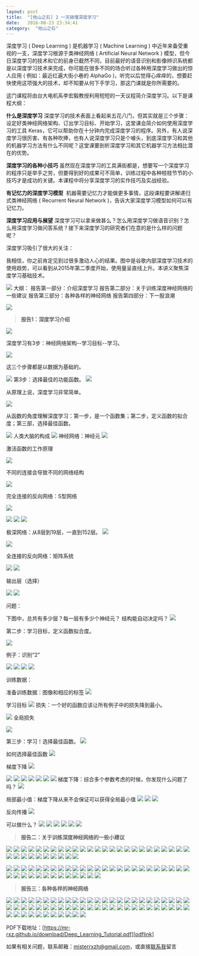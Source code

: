 ```yaml
---
layout: post
title:  "[他山之石] 2 一天搞懂深度学习"
date:   2016-08-23 23:34:41
category:  "他山之石"
---
```


深度学习 ( Deep Learning ) 是机器学习 ( Machine Learning ) 中近年来备受重视的一支，深度学习根源于类神经网络 ( Artificial Neural Network ) 模型，但今日深度学习的技术和它的前身已截然不同，目前最好的语音识别和影像辨识系统都是以深度学习技术来完成，你可能在很多不同的场合听过各种用深度学习做出的惊人应用 ( 例如：最近红遍大街小巷的 AlphaGo )，听完以后觉得心痒痒的，想要赶快使用这项强大的技术，却不知要从何下手学习，那这门课就是你所需要的。 

这门课程将由台大电机系李宏毅教授利用短短的一天议程简介深度学习。以下是课程大纲：

**什么是深度学习**
深度学习的技术表面上看起来五花八门，但其实就是三个步骤：设定好类神经网络架构、订出学习目标、开始学习，这堂课会简介如何使用深度学习的工具 Keras，它可以帮助你在十分钟内完成深度学习的程序。另外，有人说深度学习很厉害、有各种吹捧，也有人说深度学习只是个噱头，到底深度学习和其他的机器学习方法有什么不同呢？这堂课要剖析深度学习和其它机器学习方法相比潜在的优势。

**深度学习的各种小技巧**
虽然现在深度学习的工具满街都是，想要写一个深度学习的程序只是举手之劳，但要得到好的成果可不简单，训练过程中各种枝枝节节的小技巧才是成功的关键。本课程中将分享深度学习的实作技巧及实战经验。 

**有记忆力的深度学习模型** 
机器需要记忆力才能做更多事情，这段课程要讲解递归式类神经网络 ( Recurrent Neural Network )，告诉大家深度学习模型如何可以有记忆力。 

**深度学习应用与展望**
深度学习可以拿来做甚么？怎么用深度学习做语音识别？怎么用深度学习做问答系统？接下来深度学习的研究者们在意的是什么样的问题呢？ 

深度学习吸引了很大的关注：

我相信，你之前肯定见到过很多激动人心的结果。图中是谷歌内部深度学习技术的使用趋势，可以看到从2015年第二季度开始，使用量呈直线上升。本讲义聚焦深度学习基础技术。

![](http://upload-images.jianshu.io/upload_images/2730002-6ce61aad8771b9db?imageMogr2/auto-orient/strip%7CimageView2/2/w/1240)
大纲：
报告第一部分：介绍深度学习
报告第二部分：关于训练深度神经网络的一些建议
报告第三部分：各种各样的神经网络
报告第四部分：下一股浪潮

![](http://upload-images.jianshu.io/upload_images/2730002-9ba2e6f831520c6c?imageMogr2/auto-orient/strip%7CimageView2/2/w/1240)

> **报告1：深度学习介绍**

![](http://upload-images.jianshu.io/upload_images/2730002-891290b1eb201a3b?imageMogr2/auto-orient/strip%7CimageView2/2/w/1240)

深度学习有3步：神经网络架构--学习目标--学习。

![](http://upload-images.jianshu.io/upload_images/2730002-7b1e69a13b679e60?imageMogr2/auto-orient/strip%7CimageView2/2/w/1240)

这三个步骤都是以数据为基础的。

![](http://upload-images.jianshu.io/upload_images/2730002-ab67cc13bf5baaf3?imageMogr2/auto-orient/strip%7CimageView2/2/w/1240)
第3步：选择最佳的功能函数。
![](http://upload-images.jianshu.io/upload_images/2730002-9dd9a9a6dc09ebed?imageMogr2/auto-orient/strip%7CimageView2/2/w/1240)

从原理上说，深度学习非常简单。

![](http://upload-images.jianshu.io/upload_images/2730002-679e6fce6f629176?imageMogr2/auto-orient/strip%7CimageView2/2/w/1240)

从函数的角度理解深度学习：第一步，是一个函数集；第二步，定义函数的拟合度；第三部，选择最佳函数。

![](http://upload-images.jianshu.io/upload_images/2730002-3677ec78d9c6f4f5?imageMogr2/auto-orient/strip%7CimageView2/2/w/1240)
人类大脑的构成
![](http://upload-images.jianshu.io/upload_images/2730002-6c8527d331cc620a?imageMogr2/auto-orient/strip%7CimageView2/2/w/1240)
神经网络：神经元
![](http://upload-images.jianshu.io/upload_images/2730002-01462a5fe7fe48f6?imageMogr2/auto-orient/strip%7CimageView2/2/w/1240)

激活函数的工作原理

![](http://upload-images.jianshu.io/upload_images/2730002-8d37ee3921de1132?imageMogr2/auto-orient/strip%7CimageView2/2/w/1240)

不同的连接会导致不同的网络结构

![](http://upload-images.jianshu.io/upload_images/2730002-e6978694193a4b5f?imageMogr2/auto-orient/strip%7CimageView2/2/w/1240)

完全连接的反向网络：S型网络

![](http://upload-images.jianshu.io/upload_images/2730002-cfc43aee061d2431?imageMogr2/auto-orient/strip%7CimageView2/2/w/1240)

![](http://upload-images.jianshu.io/upload_images/2730002-25cd9c99ed046d9f?imageMogr2/auto-orient/strip%7CimageView2/2/w/1240)
![](http://upload-images.jianshu.io/upload_images/2730002-bc80091b2089a9f5?imageMogr2/auto-orient/strip%7CimageView2/2/w/1240)
![](http://upload-images.jianshu.io/upload_images/2730002-0bb0e6281f1b475f?imageMogr2/auto-orient/strip%7CimageView2/2/w/1240)

极深网络：从8层到19层，一直到152层。
![](http://upload-images.jianshu.io/upload_images/2730002-ebcca75021485b02?imageMogr2/auto-orient/strip%7CimageView2/2/w/1240)

![](http://upload-images.jianshu.io/upload_images/2730002-d53c9ea4a494c489?imageMogr2/auto-orient/strip%7CimageView2/2/w/1240)

全连接的反向网络：矩阵系统

![](http://upload-images.jianshu.io/upload_images/2730002-63ffa75642c20a69?imageMogr2/auto-orient/strip%7CimageView2/2/w/1240)
![](http://upload-images.jianshu.io/upload_images/2730002-a69501ce761eb12a?imageMogr2/auto-orient/strip%7CimageView2/2/w/1240)

输出层（选择）

![](http://upload-images.jianshu.io/upload_images/2730002-4d19c71c6a18516d?imageMogr2/auto-orient/strip%7CimageView2/2/w/1240)
![](http://upload-images.jianshu.io/upload_images/2730002-8624497bd45d7e3e?imageMogr2/auto-orient/strip%7CimageView2/2/w/1240)

问题：

下图中，总共有多少层？每一层有多少个神经元？
结构能自动决定吗？
![](http://upload-images.jianshu.io/upload_images/2730002-5562b2687f9d2b5e?imageMogr2/auto-orient/strip%7CimageView2/2/w/1240)

第二步：学习目标，定义函数拟合度。

![](http://upload-images.jianshu.io/upload_images/2730002-39535fd5cb512002?imageMogr2/auto-orient/strip%7CimageView2/2/w/1240)

例子：识别“2”

![](http://upload-images.jianshu.io/upload_images/2730002-ddd0af642f2fc0de?imageMogr2/auto-orient/strip%7CimageView2/2/w/1240)
![](http://upload-images.jianshu.io/upload_images/2730002-1a7d7432b44da061?imageMogr2/auto-orient/strip%7CimageView2/2/w/1240)
![](http://upload-images.jianshu.io/upload_images/2730002-d379c2c2f42e8d88?imageMogr2/auto-orient/strip%7CimageView2/2/w/1240)
![](http://upload-images.jianshu.io/upload_images/2730002-2a081ed902008f5d?imageMogr2/auto-orient/strip%7CimageView2/2/w/1240)

训练数据：

准备训练数据：图像和相应的标签
![](http://upload-images.jianshu.io/upload_images/2730002-98c28e089c577775?imageMogr2/auto-orient/strip%7CimageView2/2/w/1240)

学习目标
![](http://upload-images.jianshu.io/upload_images/2730002-9450825f35ddd118?imageMogr2/auto-orient/strip%7CimageView2/2/w/1240)
损失：一个好的函数应该让所有例子中的损失降到最小。

![](http://upload-images.jianshu.io/upload_images/2730002-e71b7ad36077094a?imageMogr2/auto-orient/strip%7CimageView2/2/w/1240)
全局损失

![](http://upload-images.jianshu.io/upload_images/2730002-4aba63ca06c50281?imageMogr2/auto-orient/strip%7CimageView2/2/w/1240)

第三步：学习！选择最佳函数。
![](http://upload-images.jianshu.io/upload_images/2730002-d7039196bc3a25c3?imageMogr2/auto-orient/strip%7CimageView2/2/w/1240)

如何选择最佳函数
![](http://upload-images.jianshu.io/upload_images/2730002-ddf0f4778cddbb8f?imageMogr2/auto-orient/strip%7CimageView2/2/w/1240)

梯度下降
![](http://upload-images.jianshu.io/upload_images/2730002-1a505f1f85c61761?imageMogr2/auto-orient/strip%7CimageView2/2/w/1240)

![](http://upload-images.jianshu.io/upload_images/2730002-d0e49b16f6df7695?imageMogr2/auto-orient/strip%7CimageView2/2/w/1240)
![](http://upload-images.jianshu.io/upload_images/2730002-68d6ad66392767b0?imageMogr2/auto-orient/strip%7CimageView2/2/w/1240)
![](http://upload-images.jianshu.io/upload_images/2730002-edb3c2fce3b60d1e?imageMogr2/auto-orient/strip%7CimageView2/2/w/1240)
![](http://upload-images.jianshu.io/upload_images/2730002-3c20f8e73fc4cffb?imageMogr2/auto-orient/strip%7CimageView2/2/w/1240)
![](http://upload-images.jianshu.io/upload_images/2730002-674eab8580187017?imageMogr2/auto-orient/strip%7CimageView2/2/w/1240)
![](http://upload-images.jianshu.io/upload_images/2730002-a05a2b12a358bba3?imageMogr2/auto-orient/strip%7CimageView2/2/w/1240)
![](http://upload-images.jianshu.io/upload_images/2730002-db626ada616a555c?imageMogr2/auto-orient/strip%7CimageView2/2/w/1240)
梯度下降：综合多个参数考虑的时候，你发现什么问题了吗？
![](http://upload-images.jianshu.io/upload_images/2730002-c6f43ee74979f2fa?imageMogr2/auto-orient/strip%7CimageView2/2/w/1240)

局部最小值：梯度下降从来不会保证可以获得全局最小值
![](http://upload-images.jianshu.io/upload_images/2730002-80e0e3fdc1346c83?imageMogr2/auto-orient/strip%7CimageView2/2/w/1240)
![](http://upload-images.jianshu.io/upload_images/2730002-e10757a5b963cf01?imageMogr2/auto-orient/strip%7CimageView2/2/w/1240)
![](http://upload-images.jianshu.io/upload_images/2730002-3dfed54fe6be816c?imageMogr2/auto-orient/strip%7CimageView2/2/w/1240)

反向传播
![](http://upload-images.jianshu.io/upload_images/2730002-55bb1fda457f8663?imageMogr2/auto-orient/strip%7CimageView2/2/w/1240)

可以做什么？
![](http://upload-images.jianshu.io/upload_images/2730002-a2a2b9578dfee82e?imageMogr2/auto-orient/strip%7CimageView2/2/w/1240)
![](http://upload-images.jianshu.io/upload_images/2730002-7b3b205b053a3de7?imageMogr2/auto-orient/strip%7CimageView2/2/w/1240)
![](http://upload-images.jianshu.io/upload_images/2730002-8bbc31adc6424bbf?imageMogr2/auto-orient/strip%7CimageView2/2/w/1240)
![](http://upload-images.jianshu.io/upload_images/2730002-1faed3686dc042af?imageMogr2/auto-orient/strip%7CimageView2/2/w/1240)
![](http://upload-images.jianshu.io/upload_images/2730002-d7db96e3992a62ec?imageMogr2/auto-orient/strip%7CimageView2/2/w/1240)
![](http://upload-images.jianshu.io/upload_images/2730002-fdba1b57e20d4572?imageMogr2/auto-orient/strip%7CimageView2/2/w/1240)

> **报告二：关于训练深度神经网络的一些小建议**

![](http://upload-images.jianshu.io/upload_images/2730002-b972e49e5849725b?imageMogr2/auto-orient/strip%7CimageView2/2/w/1240)
![](http://upload-images.jianshu.io/upload_images/2730002-42b32887608b6ac3?imageMogr2/auto-orient/strip%7CimageView2/2/w/1240)
![](http://upload-images.jianshu.io/upload_images/2730002-8bef974a59c0ee20?imageMogr2/auto-orient/strip%7CimageView2/2/w/1240)
![](http://upload-images.jianshu.io/upload_images/2730002-88798931fcb84bab?imageMogr2/auto-orient/strip%7CimageView2/2/w/1240)
![](http://upload-images.jianshu.io/upload_images/2730002-afb2f77c5afdf01c?imageMogr2/auto-orient/strip%7CimageView2/2/w/1240)
![](http://upload-images.jianshu.io/upload_images/2730002-f2bbf4901a367e1b?imageMogr2/auto-orient/strip%7CimageView2/2/w/1240)
![](http://upload-images.jianshu.io/upload_images/2730002-2de2b56dcaab6734?imageMogr2/auto-orient/strip%7CimageView2/2/w/1240)
![](http://upload-images.jianshu.io/upload_images/2730002-a6e29023ac718880?imageMogr2/auto-orient/strip%7CimageView2/2/w/1240)
![](http://upload-images.jianshu.io/upload_images/2730002-266dfb18f829f390?imageMogr2/auto-orient/strip%7CimageView2/2/w/1240)
![](http://upload-images.jianshu.io/upload_images/2730002-12b13faf1e3f3659?imageMogr2/auto-orient/strip%7CimageView2/2/w/1240)
![](http://upload-images.jianshu.io/upload_images/2730002-3635761391c35b66?imageMogr2/auto-orient/strip%7CimageView2/2/w/1240)
![](http://upload-images.jianshu.io/upload_images/2730002-13578b9948641a76?imageMogr2/auto-orient/strip%7CimageView2/2/w/1240)
![](http://upload-images.jianshu.io/upload_images/2730002-12c6544773c37095?imageMogr2/auto-orient/strip%7CimageView2/2/w/1240)
![](http://upload-images.jianshu.io/upload_images/2730002-f2a3f4db991e7af6?imageMogr2/auto-orient/strip%7CimageView2/2/w/1240)
![](http://upload-images.jianshu.io/upload_images/2730002-60ea96c6f7bb4db9?imageMogr2/auto-orient/strip%7CimageView2/2/w/1240)
![](http://upload-images.jianshu.io/upload_images/2730002-2ecb42bbe2629920?imageMogr2/auto-orient/strip%7CimageView2/2/w/1240)
![](http://upload-images.jianshu.io/upload_images/2730002-9f7658e9da64d451?imageMogr2/auto-orient/strip%7CimageView2/2/w/1240)
![](http://upload-images.jianshu.io/upload_images/2730002-2b88ed329aba7be9?imageMogr2/auto-orient/strip%7CimageView2/2/w/1240)
![](http://upload-images.jianshu.io/upload_images/2730002-6cb4b5e5792d4849?imageMogr2/auto-orient/strip%7CimageView2/2/w/1240)
![](http://upload-images.jianshu.io/upload_images/2730002-c22bbb32c4ccf8b7?imageMogr2/auto-orient/strip%7CimageView2/2/w/1240)
![](http://upload-images.jianshu.io/upload_images/2730002-35c71feb6076853c?imageMogr2/auto-orient/strip%7CimageView2/2/w/1240)
![](http://upload-images.jianshu.io/upload_images/2730002-7591d02b8ec568b6?imageMogr2/auto-orient/strip%7CimageView2/2/w/1240)
![](http://upload-images.jianshu.io/upload_images/2730002-4f059af2bd606047?imageMogr2/auto-orient/strip%7CimageView2/2/w/1240)
![](http://upload-images.jianshu.io/upload_images/2730002-62c1ca1b85fb75e7?imageMogr2/auto-orient/strip%7CimageView2/2/w/1240)
![](http://upload-images.jianshu.io/upload_images/2730002-3774d7a8cf0c3b7e?imageMogr2/auto-orient/strip%7CimageView2/2/w/1240)
![](http://upload-images.jianshu.io/upload_images/2730002-72a1010216fb783d?imageMogr2/auto-orient/strip%7CimageView2/2/w/1240)
![](http://upload-images.jianshu.io/upload_images/2730002-5c6e168f963507b7?imageMogr2/auto-orient/strip%7CimageView2/2/w/1240)
![](http://upload-images.jianshu.io/upload_images/2730002-436d0bd6d6d6903b?imageMogr2/auto-orient/strip%7CimageView2/2/w/1240)
![](http://upload-images.jianshu.io/upload_images/2730002-f380a9231a68ef81?imageMogr2/auto-orient/strip%7CimageView2/2/w/1240)
![](http://upload-images.jianshu.io/upload_images/2730002-9fd2fd096163c2b5?imageMogr2/auto-orient/strip%7CimageView2/2/w/1240)
![](http://upload-images.jianshu.io/upload_images/2730002-e305535639ea20d7?imageMogr2/auto-orient/strip%7CimageView2/2/w/1240)
![](http://upload-images.jianshu.io/upload_images/2730002-29bf53d44dbef946?imageMogr2/auto-orient/strip%7CimageView2/2/w/1240)
![](http://upload-images.jianshu.io/upload_images/2730002-c7960963dac94a82?imageMogr2/auto-orient/strip%7CimageView2/2/w/1240)
![](http://upload-images.jianshu.io/upload_images/2730002-acbb03eeee7ded29?imageMogr2/auto-orient/strip%7CimageView2/2/w/1240)
![](http://upload-images.jianshu.io/upload_images/2730002-bfb781061a5313f3?imageMogr2/auto-orient/strip%7CimageView2/2/w/1240)

![](http://upload-images.jianshu.io/upload_images/2730002-9d7348e0f7807a31?imageMogr2/auto-orient/strip%7CimageView2/2/w/1240)
![](http://upload-images.jianshu.io/upload_images/2730002-d595161618ecda0e?imageMogr2/auto-orient/strip%7CimageView2/2/w/1240)
![](http://upload-images.jianshu.io/upload_images/2730002-911cbd5bcbe8dcda?imageMogr2/auto-orient/strip%7CimageView2/2/w/1240)
![](http://upload-images.jianshu.io/upload_images/2730002-607d7d2ecf71754d?imageMogr2/auto-orient/strip%7CimageView2/2/w/1240)
![](http://upload-images.jianshu.io/upload_images/2730002-7ff9fbb7d5eda02d?imageMogr2/auto-orient/strip%7CimageView2/2/w/1240)
![](http://upload-images.jianshu.io/upload_images/2730002-f8dbf0d4d0ac2fe1?imageMogr2/auto-orient/strip%7CimageView2/2/w/1240)
![](http://upload-images.jianshu.io/upload_images/2730002-a925c8a2873d8db0?imageMogr2/auto-orient/strip%7CimageView2/2/w/1240)
![](http://upload-images.jianshu.io/upload_images/2730002-86bbec0b4264ea5c?imageMogr2/auto-orient/strip%7CimageView2/2/w/1240)
![](http://upload-images.jianshu.io/upload_images/2730002-9504a1fcad05a655?imageMogr2/auto-orient/strip%7CimageView2/2/w/1240)
![](http://upload-images.jianshu.io/upload_images/2730002-c95d13ccb5421630?imageMogr2/auto-orient/strip%7CimageView2/2/w/1240)
![](http://upload-images.jianshu.io/upload_images/2730002-717d477eb870b449?imageMogr2/auto-orient/strip%7CimageView2/2/w/1240)
![](http://upload-images.jianshu.io/upload_images/2730002-91f9d60c2f92acbb?imageMogr2/auto-orient/strip%7CimageView2/2/w/1240)
![](http://upload-images.jianshu.io/upload_images/2730002-34f76a7065c96189?imageMogr2/auto-orient/strip%7CimageView2/2/w/1240)
![](http://upload-images.jianshu.io/upload_images/2730002-3d1ebfc158bd9c2e?imageMogr2/auto-orient/strip%7CimageView2/2/w/1240)
![](http://upload-images.jianshu.io/upload_images/2730002-b6fca45e7be419b9?imageMogr2/auto-orient/strip%7CimageView2/2/w/1240)
![](http://upload-images.jianshu.io/upload_images/2730002-d79054b8ee0b735a?imageMogr2/auto-orient/strip%7CimageView2/2/w/1240)
![](http://upload-images.jianshu.io/upload_images/2730002-fd9d57d2bd1cc1d7?imageMogr2/auto-orient/strip%7CimageView2/2/w/1240)
![](http://upload-images.jianshu.io/upload_images/2730002-66cb6e4bd7085e86?imageMogr2/auto-orient/strip%7CimageView2/2/w/1240)
![](http://upload-images.jianshu.io/upload_images/2730002-c1cf24c6278108c0?imageMogr2/auto-orient/strip%7CimageView2/2/w/1240)
![](http://upload-images.jianshu.io/upload_images/2730002-a489bdc1241e0143?imageMogr2/auto-orient/strip%7CimageView2/2/w/1240)
![](http://upload-images.jianshu.io/upload_images/2730002-21792d12b7c391db?imageMogr2/auto-orient/strip%7CimageView2/2/w/1240)
![](http://upload-images.jianshu.io/upload_images/2730002-19ac5982eddcda11?imageMogr2/auto-orient/strip%7CimageView2/2/w/1240)
![](http://upload-images.jianshu.io/upload_images/2730002-1f33504ca0eae82a?imageMogr2/auto-orient/strip%7CimageView2/2/w/1240)
![](http://upload-images.jianshu.io/upload_images/2730002-5104bb49f2ceca03?imageMogr2/auto-orient/strip%7CimageView2/2/w/1240)
![](http://upload-images.jianshu.io/upload_images/2730002-5dc3062e5062b709?imageMogr2/auto-orient/strip%7CimageView2/2/w/1240)
![](http://upload-images.jianshu.io/upload_images/2730002-79d0fb5857c4f9cf?imageMogr2/auto-orient/strip%7CimageView2/2/w/1240)
![](http://upload-images.jianshu.io/upload_images/2730002-1dbc5562ca0c683c?imageMogr2/auto-orient/strip%7CimageView2/2/w/1240)
![](http://upload-images.jianshu.io/upload_images/2730002-c415fa71e1836240?imageMogr2/auto-orient/strip%7CimageView2/2/w/1240)
![](http://upload-images.jianshu.io/upload_images/2730002-e75a05ebba9ec73f?imageMogr2/auto-orient/strip%7CimageView2/2/w/1240)
![](http://upload-images.jianshu.io/upload_images/2730002-beb3df890cd177c3?imageMogr2/auto-orient/strip%7CimageView2/2/w/1240)
![](http://upload-images.jianshu.io/upload_images/2730002-406540b5c9f5ca13?imageMogr2/auto-orient/strip%7CimageView2/2/w/1240)
![](http://upload-images.jianshu.io/upload_images/2730002-f52a584b48ce3e68?imageMogr2/auto-orient/strip%7CimageView2/2/w/1240)
![](http://upload-images.jianshu.io/upload_images/2730002-ac60b34d8800be89?imageMogr2/auto-orient/strip%7CimageView2/2/w/1240)
![](http://upload-images.jianshu.io/upload_images/2730002-6275b0518ef31682?imageMogr2/auto-orient/strip%7CimageView2/2/w/1240)
![](http://upload-images.jianshu.io/upload_images/2730002-3d85c12b04fdb7c6?imageMogr2/auto-orient/strip%7CimageView2/2/w/1240)
![](http://upload-images.jianshu.io/upload_images/2730002-f6981eb682fc8a00?imageMogr2/auto-orient/strip%7CimageView2/2/w/1240)
![](http://upload-images.jianshu.io/upload_images/2730002-75375dbd43b9ce30?imageMogr2/auto-orient/strip%7CimageView2/2/w/1240)
![](http://upload-images.jianshu.io/upload_images/2730002-d757946ad7738905?imageMogr2/auto-orient/strip%7CimageView2/2/w/1240)

> **报告三：各种各样的神经网络**

![](http://upload-images.jianshu.io/upload_images/2730002-f00216051c74157c?imageMogr2/auto-orient/strip%7CimageView2/2/w/1240)
![](http://upload-images.jianshu.io/upload_images/2730002-dfd9b4c69aa87fab?imageMogr2/auto-orient/strip%7CimageView2/2/w/1240)
![](http://upload-images.jianshu.io/upload_images/2730002-464d6c0198ecaed9?imageMogr2/auto-orient/strip%7CimageView2/2/w/1240)
![](http://upload-images.jianshu.io/upload_images/2730002-bfe96ecb510c715d?imageMogr2/auto-orient/strip%7CimageView2/2/w/1240)
![](http://upload-images.jianshu.io/upload_images/2730002-b66dc972df5d8ce6?imageMogr2/auto-orient/strip%7CimageView2/2/w/1240)
![](http://upload-images.jianshu.io/upload_images/2730002-5b74249c27b1d0f2?imageMogr2/auto-orient/strip%7CimageView2/2/w/1240)
![](http://upload-images.jianshu.io/upload_images/2730002-3584c6586cb85091?imageMogr2/auto-orient/strip%7CimageView2/2/w/1240)
![](http://upload-images.jianshu.io/upload_images/2730002-ef5a98638fc22cdb?imageMogr2/auto-orient/strip%7CimageView2/2/w/1240)
![](http://upload-images.jianshu.io/upload_images/2730002-185743e0ac8558df?imageMogr2/auto-orient/strip%7CimageView2/2/w/1240)
![](http://upload-images.jianshu.io/upload_images/2730002-eb5f5a189ccbbf8c?imageMogr2/auto-orient/strip%7CimageView2/2/w/1240)
![](http://upload-images.jianshu.io/upload_images/2730002-8619805c19bb1fec?imageMogr2/auto-orient/strip%7CimageView2/2/w/1240)
![](http://upload-images.jianshu.io/upload_images/2730002-e87c5865e272a620?imageMogr2/auto-orient/strip%7CimageView2/2/w/1240)
![](http://upload-images.jianshu.io/upload_images/2730002-44c2f3ad575f283f?imageMogr2/auto-orient/strip%7CimageView2/2/w/1240)
![](http://upload-images.jianshu.io/upload_images/2730002-1f5e1f383626b9ef?imageMogr2/auto-orient/strip%7CimageView2/2/w/1240)
![](http://upload-images.jianshu.io/upload_images/2730002-915c2b2102df5bac?imageMogr2/auto-orient/strip%7CimageView2/2/w/1240)
![](http://upload-images.jianshu.io/upload_images/2730002-2db668db6dec28c8?imageMogr2/auto-orient/strip%7CimageView2/2/w/1240)
![](http://upload-images.jianshu.io/upload_images/2730002-005d373ef13a1502?imageMogr2/auto-orient/strip%7CimageView2/2/w/1240)
![](http://upload-images.jianshu.io/upload_images/2730002-c5f4291bd4d4a30d?imageMogr2/auto-orient/strip%7CimageView2/2/w/1240)
![](http://upload-images.jianshu.io/upload_images/2730002-a0aa9ce068d70ca4?imageMogr2/auto-orient/strip%7CimageView2/2/w/1240)
![](http://upload-images.jianshu.io/upload_images/2730002-41ebea7334f1df1a?imageMogr2/auto-orient/strip%7CimageView2/2/w/1240)
![](http://upload-images.jianshu.io/upload_images/2730002-2266654fc9610a93?imageMogr2/auto-orient/strip%7CimageView2/2/w/1240)
![](http://upload-images.jianshu.io/upload_images/2730002-12ea93126fe43e11?imageMogr2/auto-orient/strip%7CimageView2/2/w/1240)
![](http://upload-images.jianshu.io/upload_images/2730002-de40455b8aa406b4?imageMogr2/auto-orient/strip%7CimageView2/2/w/1240)
![](http://upload-images.jianshu.io/upload_images/2730002-7287fd77638e1af3?imageMogr2/auto-orient/strip%7CimageView2/2/w/1240)
![](http://upload-images.jianshu.io/upload_images/2730002-b935757f7fd93621?imageMogr2/auto-orient/strip%7CimageView2/2/w/1240)
![](http://upload-images.jianshu.io/upload_images/2730002-6abfc1bf82d7b18c?imageMogr2/auto-orient/strip%7CimageView2/2/w/1240)
![](http://upload-images.jianshu.io/upload_images/2730002-9b6f7566d26a7ecb?imageMogr2/auto-orient/strip%7CimageView2/2/w/1240)
![](http://upload-images.jianshu.io/upload_images/2730002-80f2b78ca10b8fc6?imageMogr2/auto-orient/strip%7CimageView2/2/w/1240)
![](http://upload-images.jianshu.io/upload_images/2730002-6a65023ac8b08574?imageMogr2/auto-orient/strip%7CimageView2/2/w/1240)
![](http://upload-images.jianshu.io/upload_images/2730002-2c16882d22879dad?imageMogr2/auto-orient/strip%7CimageView2/2/w/1240)
![](http://upload-images.jianshu.io/upload_images/2730002-b72e75882869ff48?imageMogr2/auto-orient/strip%7CimageView2/2/w/1240)
![](http://upload-images.jianshu.io/upload_images/2730002-343cee95ef6089eb?imageMogr2/auto-orient/strip%7CimageView2/2/w/1240)
![](http://upload-images.jianshu.io/upload_images/2730002-8bec25dc80510c95?imageMogr2/auto-orient/strip%7CimageView2/2/w/1240)
![](http://upload-images.jianshu.io/upload_images/2730002-147004ddff034895?imageMogr2/auto-orient/strip%7CimageView2/2/w/1240)
![](http://upload-images.jianshu.io/upload_images/2730002-e3ed2a70bb906ec0?imageMogr2/auto-orient/strip%7CimageView2/2/w/1240)
![](http://upload-images.jianshu.io/upload_images/2730002-6d1c1171ecd34001?imageMogr2/auto-orient/strip%7CimageView2/2/w/1240)
![](http://upload-images.jianshu.io/upload_images/2730002-6aa8bb267a079909?imageMogr2/auto-orient/strip%7CimageView2/2/w/1240)
![](http://upload-images.jianshu.io/upload_images/2730002-91a7c17c529f1a6f?imageMogr2/auto-orient/strip%7CimageView2/2/w/1240)
![](http://upload-images.jianshu.io/upload_images/2730002-5502b738bbe27fe7?imageMogr2/auto-orient/strip%7CimageView2/2/w/1240)
![](http://upload-images.jianshu.io/upload_images/2730002-60e41f88e0205728?imageMogr2/auto-orient/strip%7CimageView2/2/w/1240)
![](http://upload-images.jianshu.io/upload_images/2730002-478eb9c51591f8dc?imageMogr2/auto-orient/strip%7CimageView2/2/w/1240)
![](http://upload-images.jianshu.io/upload_images/2730002-dc831d50108e8b65?imageMogr2/auto-orient/strip%7CimageView2/2/w/1240)
![](http://upload-images.jianshu.io/upload_images/2730002-222becef554874d0?imageMogr2/auto-orient/strip%7CimageView2/2/w/1240)
![](http://upload-images.jianshu.io/upload_images/2730002-6d3f79ecae6b2421?imageMogr2/auto-orient/strip%7CimageView2/2/w/1240)
![](http://upload-images.jianshu.io/upload_images/2730002-d22c7cb5e236c415?imageMogr2/auto-orient/strip%7CimageView2/2/w/1240)
![](http://upload-images.jianshu.io/upload_images/2730002-f6e9158c12ee4741?imageMogr2/auto-orient/strip%7CimageView2/2/w/1240)
![](http://upload-images.jianshu.io/upload_images/2730002-40231875a669db8f?imageMogr2/auto-orient/strip%7CimageView2/2/w/1240)
![](http://upload-images.jianshu.io/upload_images/2730002-a114bfade3890069?imageMogr2/auto-orient/strip%7CimageView2/2/w/1240)
![](http://upload-images.jianshu.io/upload_images/2730002-aaeddc26395ab97c?imageMogr2/auto-orient/strip%7CimageView2/2/w/1240)
![](http://upload-images.jianshu.io/upload_images/2730002-ab0e4c3decd73297?imageMogr2/auto-orient/strip%7CimageView2/2/w/1240)
![](http://upload-images.jianshu.io/upload_images/2730002-8aec44819617f826?imageMogr2/auto-orient/strip%7CimageView2/2/w/1240)
![](http://upload-images.jianshu.io/upload_images/2730002-eecc9a049660595c?imageMogr2/auto-orient/strip%7CimageView2/2/w/1240)
![](http://upload-images.jianshu.io/upload_images/2730002-cb614b060f04fe3c?imageMogr2/auto-orient/strip%7CimageView2/2/w/1240)
![](http://upload-images.jianshu.io/upload_images/2730002-e5dc5042e9461471?imageMogr2/auto-orient/strip%7CimageView2/2/w/1240)
![](http://upload-images.jianshu.io/upload_images/2730002-554de065801daaf3?imageMogr2/auto-orient/strip%7CimageView2/2/w/1240)
![](http://upload-images.jianshu.io/upload_images/2730002-6825559e5c8a4569?imageMogr2/auto-orient/strip%7CimageView2/2/w/1240)
![](http://upload-images.jianshu.io/upload_images/2730002-7fc47805c4a4466f?imageMogr2/auto-orient/strip%7CimageView2/2/w/1240)
![](http://upload-images.jianshu.io/upload_images/2730002-317a90d6940fa453?imageMogr2/auto-orient/strip%7CimageView2/2/w/1240)
![](http://upload-images.jianshu.io/upload_images/2730002-490ab94e7c7eabc5?imageMogr2/auto-orient/strip%7CimageView2/2/w/1240)
![](http://upload-images.jianshu.io/upload_images/2730002-1550d7c5348373f1?imageMogr2/auto-orient/strip%7CimageView2/2/w/1240)
![](http://upload-images.jianshu.io/upload_images/2730002-181d031f41749e8e?imageMogr2/auto-orient/strip%7CimageView2/2/w/1240)


PDF下载地址：[https://mr-rxz.github.io/download/Deep_Learning_Tutorial.pdf][pdflink]

如果有相关问题，联系邮箱：misterrxzh@gmail.com，或直接[联系我][联系我]留言

[联系我]:  https://mr-rxz.github.io/contact.html
[pdflink]: https://mr-rxz.github.io/download/Deep_Learning_Tutorial.pdf
